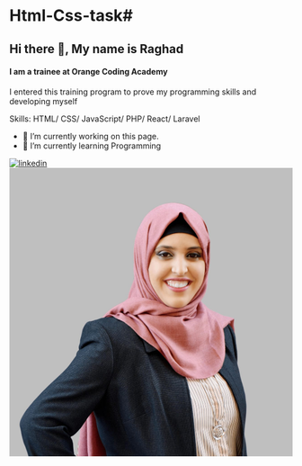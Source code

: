# Html-Css-task#
## Hi there 👋, My name is Raghad
#### I am a trainee at Orange Coding Academy 
I entered this training program to prove my programming skills and developing myself

Skills: HTML/ CSS/ JavaScript/ PHP/ React/ Laravel

- 🔭 I’m currently working on this page. 
- 🌱 I’m currently learning Programming 


[<img src='https://cdn.jsdelivr.net/npm/simple-icons@3.0.1/icons/linkedin.svg' alt='linkedin' height='40'>](https://www.linkedin.com/in/https://www.linkedin.com/in/raghad-al-karasneh-385a23168//)  
![My Image](./MyPic.jpg)


